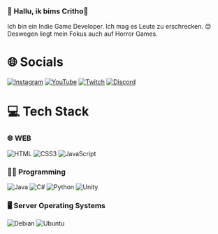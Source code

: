 ### 👋 Hallu, ik bims Critho👋

Ich bin ein Indie Game Developer. Ich mag es Leute zu erschrecken. 😊 Deswegen liegt mein Fokus auch auf Horror Games.


# 🌐 Socials

[![Instagram](https://img.shields.io/badge/Instagram-%23E4405F.svg?logo=Instagram&logoColor=white)](https://instagram.com/the.critho) 
[![YouTube](https://img.shields.io/badge/YouTube-%23FF0000.svg?logo=YouTube&logoColor=white)](https://youtube.com/@critho)    [![Twitch](https://img.shields.io/badge/Twitch-%239146FF.svg?logo=Twitch&logoColor=white)](https://twitch.tv/decritho) 
[![Discord](https://img.shields.io/badge/Discord-%237289DA.svg?logo=discord&logoColor=white)](https://discord.gg/9t36BY5)

# 💻 Tech Stack

  ### 🌐 WEB
  ![HTML](https://img.shields.io/badge/HTML5-%23E34F26.svg?style=for-the-badge&logo=html5&logoColor=white) 
  ![CSS3](https://img.shields.io/badge/CSS3-%231572B6.svg?style=for-the-badge&logo=css3&logoColor=white) 
  ![JavaScript](https://img.shields.io/badge/JavaScript-%23323330.svg?style=for-the-badge&logo=javascript&logoColor=%23F7DF1E) 

  ### 👨‍💻 Programming
  ![Java](https://img.shields.io/badge/Java-%23007396.svg?style=for-the-badge&logo=Java&logoColor=white) 
  ![C#](https://img.shields.io/badge/C%23-239120?style=for-the-badge&logo=c-sharp&logoColor=white) 
  ![Python](https://img.shields.io/badge/Python-%233776AB.svg?style=for-the-badge&logo=Python&logoColor=white) 
  ![Unity](https://img.shields.io/badge/Unity-000000?style=for-the-badge&logo=unity&logoColor=white) 
  
  ### 🖥️ Server Operating Systems
  ![Debian](https://img.shields.io/badge/Debian-A81D33?style=for-the-badge&logo=debian&logoColor=white)
  ![Ubuntu](https://img.shields.io/badge/Ubuntu-E95420?style=for-the-badge&logo=ubuntu&logoColor=white)
